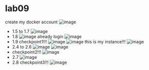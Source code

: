 # lab09
create my docker account
![image](https://github.com/user-attachments/assets/4e588b38-3359-4081-9024-52d50877cd8e)
- 1.5 to 1.7
![image](https://github.com/user-attachments/assets/2c96c6ef-40a7-4cc5-b636-6d4f7e1c0f43)
- 1.8
![image](https://github.com/user-attachments/assets/adecec4c-a6a0-4a1c-92ed-7d04b6aba851)
already login
![image](https://github.com/user-attachments/assets/2f0f9d49-5559-46ff-9d10-8e22de2e8c2e)
- 1.9 checkpoint1!!!
![image](https://github.com/user-attachments/assets/af45e8c8-c9d1-4c16-a7bb-4af4d9d084dd)
![image](https://github.com/user-attachments/assets/b0589a71-8f5f-46ff-a1ed-d54f186a118a)
this is my instance!!!
![image](https://github.com/user-attachments/assets/b1c0511e-c903-4983-9e3c-01a5ddd26176)
- 2.4 to 2.6
![image](https://github.com/user-attachments/assets/b8e9eb09-525a-45e4-8bf9-1f8db4be497e)
![image](https://github.com/user-attachments/assets/45182a01-816c-4fa3-a985-0cb865b410ef)
- checkpoint2!!!
![image](https://github.com/user-attachments/assets/6118da02-c326-4c73-a85a-af0b9f83b9ea)
- 2.7
       ![image](https://github.com/user-attachments/assets/32be0fd8-afcb-4528-a00f-1283adad9453)
- 2.8 checkpoint3!!!
![image](https://github.com/user-attachments/assets/f2b6d8c8-fd16-4e22-829d-88791ec9c941)
